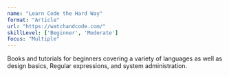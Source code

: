 ```yaml
---
name: "Learn Code the Hard Way"
format: "Article"
url: "https://watchandcode.com/"
skillLevel: ['Beginner', 'Moderate']
focus: "Multiple"
---
```


Books and tutorials for beginners covering a variety of languages as well as design basics, Regular expressions, and system administration.
